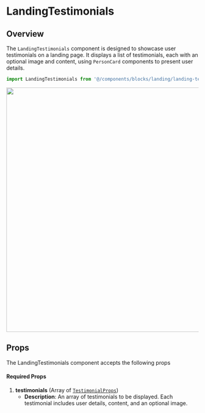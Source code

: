 # LandingTestimonials

## Overview

The `LandingTestimonials` component is designed to showcase user testimonials on a landing page. It displays a list of testimonials, each with an optional image and content, using `PersonCard` components to present user details.

```typescript
import LandingTestimonials from '@/components/blocks/landing/landing-testimonials/LandingTestimonials.vue';
```

<img src="/components/landingTestimonials.png" class="light-img" width="1280" height="640" alt=""/>

## Props

The LandingTestimonials component accepts the following props

#### Required Props
1. **testimonials** (Array of [`TestimonialProps`](/types/testimonial-props))
    - **Description**: An array of testimonials to be displayed. Each testimonial includes user details, content, and an optional image.